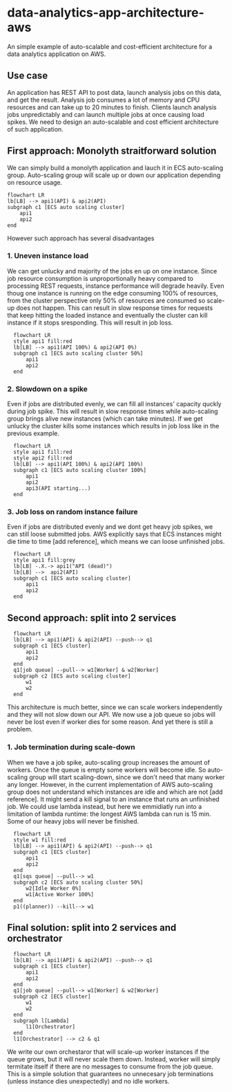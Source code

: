 # data-analytics-app-architecture-aws

An simple example of auto-scalable and cost-efficient architecture for a data analytics application on AWS. 

## Use case

An application has REST API to post data, launch analysis jobs on this data, and get the result. Analysis job consumes a lot of memory and CPU resources and can take up to 20 minutes to finish. Clients launch analysis jobs unpredictably and can launch multiple jobs at once causing load spikes. We need to design an auto-scalable and cost efficient architecture of such application.

## First approach: Monolyth straitforward solution

We can simply build a monolyth application and lauch it in ECS auto-scaling group. Auto-scaling group will scale up or down our application depending on resource usage. 

```mermaid
flowchart LR
lb[LB] --> api1(API) & api2(API)
subgraph c1 [ECS auto scaling cluster]
    api1
    api2
end
```
However such approach has several disadvantages

### 1. Uneven instance load

We can get unlucky and majority of the jobs en up on one instance. Since job resource consumption is unproportionally heavy compared to processing REST requests, instance performance will degrade heavily. Even thoug one instance is running on the edge consuming 100% of resources, from the cluster perspective only 50% of resources are consumed so scale-up does not happen. This can result in slow response times for requests that keep hitting the loaded instance and eventually the cluster can kill instance if it stops sresponding. This will result in job loss.

```mermaid
  flowchart LR
  style api1 fill:red
  lb[LB] --> api1(API 100%) & api2(API 0%)
  subgraph c1 [ECS auto scaling cluster 50%]
      api1
      api2
  end
```

### 2. Slowdown on a spike

Even if jobs are distributed evenly, we can fill all instances' capacity quckly during job spike. This will result in slow response times while auto-scaling group brings alive new instances (which can take minutes). If we get unlucky the cluster kills some instances which results in job loss like in the previous example.

```mermaid
  flowchart LR
  style api1 fill:red
  style api2 fill:red
  lb[LB] --> api1(API 100%) & api2(API 100%)
  subgraph c1 [ECS auto scaling cluster 100%]
      api1
      api2
      api3(API starting...)
  end
```

### 3. Job loss on random instance failure

Even if jobs are distributed evenly and we dont get heavy job spikes, we can still loose submitted jobs. AWS explicitly says that ECS instances might die time to time [add reference], which means we can loose unfinished jobs. 

```mermaid
  flowchart LR
  style api1 fill:grey
  lb[LB] -.X.-> api1("API (dead)") 
  lb[LB] -->  api2(API)
  subgraph c1 [ECS auto scaling cluster]
      api1
      api2
  end
```

## Second approach: split into 2 services

```mermaid
  flowchart LR
  lb[LB] --> api1(API) & api2(API) --push--> q1
  subgraph c1 [ECS cluster]
      api1
      api2
  end
  q1[job queue] --pull--> w1[Worker] & w2[Worker]
  subgraph c2 [ECS auto scaling cluster]
      w1
      w2
  end
```

This architecture is much better, since we can scale workers independently and they will not slow down our API. We now use a job queue so jobs will never be lost even if worker dies for some reason. And yet there is still a problem.

### 1. Job termination during scale-down

When we have a job spike, auto-scaling group increases the amount of workers. Once the queue is empty some workers will become idle. So auto-scaling group will start scaling-down, since we don't need that many worker any longer. However, in the current implementation of AWS auto-scaling group does not understand which instances are idle and which are not [add reference]. It might send a kill signal to an instance that runs an unfinished job. We could use lambda instead, but here we emmidiatly run into a limitation of lambda runtime: the longest AWS lambda can run is 15 min. Some of our heavy jobs will never be finished.

```mermaid
  flowchart LR
  style w1 fill:red
  lb[LB] --> api1(API) & api2(API) --push--> q1
  subgraph c1 [ECS cluster]
      api1
      api2
  end
  q1[sqs queue] --pull--> w1
  subgraph c2 [ECS auto scaling cluster 50%]
      w2[Idle Worker 0%]
      w1[Active Worker 100%]
  end
  p1((planner)) --kill--> w1 
```

## Final solution: split into 2 services and orchestrator

```mermaid
  flowchart LR
  lb[LB] --> api1(API) & api2(API) --push--> q1
  subgraph c1 [ECS cluster]
      api1
      api2
  end
  q1[job queue] --pull--> w1[Worker] & w2[Worker]
  subgraph c2 [ECS cluster]
      w1
      w2
  end
  subgraph l[Lambda]
      l1[Orchestrator]
  end
  l1[Orchestrator] --> c2 & q1
```

We write our own orchestaror that will scale-up worker instances if the queue grows, but it will never scale them down. Instead, worker will simply termitate itself if there are no messages to consume from the job queue. This is a simple solution that guarantees no unnecesary job terminations (unless instance dies unexpectedly) and no idle workers.
